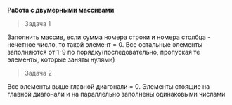 **Работа с двумерными массивами**

>Задача 1

Заполнить массив, если сумма номера строки и номера столбца - нечетное число, то такой элемент = 0. Все остальные элементы заполняются от 1-9 по порядку(последовательно, пропуская те элементы, которые заняты нулями)

>Задача 2

Все элементы выше главной диагонали = 0. Элементы стоящие на главной диагонали и на параллельно заполнены одинаковыми числами
